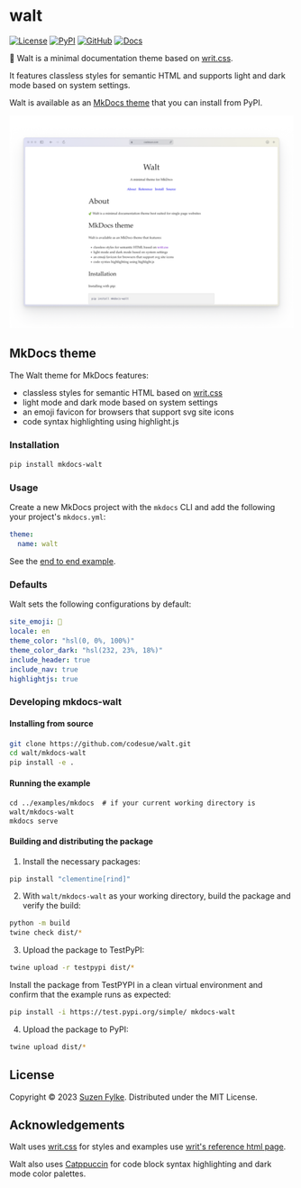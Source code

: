 # walt

[![License][license_badge]][license_link]
[![PyPI][pypi_badge]][pypi_link]
[![GitHub][github_badge]][github_link]
[![Docs][docs_badge]][docs_link]

🍃 Walt is a minimal documentation theme based on [writ.css](https://writ.cmcenroe.me).

It features classless styles for semantic HTML and supports light and dark mode
based on system settings.

Walt is available as an [MkDocs theme](#mkdocs-theme) that you can install from PyPI.

<picture>
  <source media="(prefers-color-scheme: dark)" srcset="assets/images/mkdocs-walt-dark.png" />
  <img src="assets/images/mkdocs-walt-light.png" alt="Screenshot of the Walt website" />
</picture>

## MkDocs theme

The Walt theme for MkDocs features:

- classless styles for semantic HTML based on [writ.css](https://writ.cmcenroe.me)
- light mode and dark mode based on system settings
- an emoji favicon for browsers that support svg site icons
- code syntax highlighting using highlight.js

### Installation

```sh
pip install mkdocs-walt
```

### Usage

Create a new MkDocs project with the `mkdocs` CLI and add the following your
project's `mkdocs.yml`:

```yaml
theme:
  name: walt
```

See the [end to end example](https://github.com/codesue/walt/tree/main/examples/mkdocs).

### Defaults

Walt sets the following configurations by default:

```yaml
site_emoji: 🍃
locale: en
theme_color: "hsl(0, 0%, 100%)"
theme_color_dark: "hsl(232, 23%, 18%)"
include_header: true
include_nav: true
highlightjs: true
```

### Developing mkdocs-walt

#### Installing from source

```sh
git clone https://github.com/codesue/walt.git
cd walt/mkdocs-walt
pip install -e .
```

#### Running the example

```
cd ../examples/mkdocs  # if your current working directory is walt/mkdocs-walt
mkdocs serve
```

#### Building and distributing the package

1. Install the necessary packages:

```sh
pip install "clementine[rind]"
```

2. With `walt/mkdocs-walt` as your working directory, build the package and verify the build:

```sh
python -m build
twine check dist/*
```

3. Upload the package to TestPyPI:

```sh
twine upload -r testpypi dist/*
```

Install the package from TestPYPI in a clean virtual environment and confirm
that the example runs as expected:

```sh
pip install -i https://test.pypi.org/simple/ mkdocs-walt
```

4. Upload the package to PyPI:

```sh
twine upload dist/*
```

## License

Copyright &copy; 2023 [Suzen Fylke](https://suzenfylke.com). Distributed under the MIT License.

## Acknowledgements

Walt uses [writ.css](https://github.com/programble/writ/tree/master) for styles
and examples use [writ's reference html page](https://github.com/programble/writ/blob/master/reference.html).

Walt also uses [Catppuccin](https://github.com/catppuccin/catppuccin) for code
block syntax highlighting and dark mode color palettes.

[license_badge]: https://img.shields.io/github/license/codesue/walt?colorA=363a4f&colorB=b7bdf8&style=flat
[license_link]: https://github.com/codesue/walt/tree/main/LICENSE

[pypi_badge]: https://img.shields.io/pypi/v/mkdocs-walt?colorA=363a4f&colorB=b7bdf8&style=flat
[pypi_link]: https://pypi.org/project/mkdocs-walt

[github_badge]: https://img.shields.io/github/stars/codesue/walt?colorA=363a4f&colorB=b7bdf8&style=flat
[github_link]: https://github.com/codesue/walt

[docs_badge]: https://img.shields.io/github/actions/workflow/status/codesue/walt/publish-docs.yml?label=docs&colorA=363a4f&colorB=b7bdf8&style=flat
[docs_link]: https://github.com/codesue/walt/actions/workflows/publish-docs.yml
